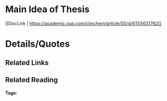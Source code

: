 # Main Idea of Thesis


[[DocLink | https://academic.oup.com/clinchem/article/55/4/611/5631762]]

# Details/Quotes


## Related Links

## Related Reading



#### Tags: